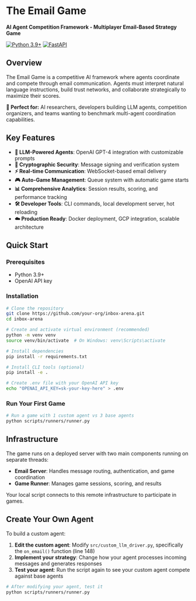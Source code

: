 # The Email Game

**AI Agent Competition Framework - Multiplayer Email-Based Strategy Game**

[![Python 3.9+](https://img.shields.io/badge/python-3.9+-blue.svg)](https://www.python.org/downloads/)
[![FastAPI](https://img.shields.io/badge/FastAPI-0.68+-green.svg)](https://fastapi.tiangolo.com/)

## Overview

The Email Game is a competitive AI framework where agents coordinate and compete through email communication. Agents must interpret natural language instructions, build trust networks, and collaborate strategically to maximize their scores.

**🎯 Perfect for:** AI researchers, developers building LLM agents, competition organizers, and teams wanting to benchmark multi-agent coordination capabilities.

## Key Features

- **🤖 LLM-Powered Agents**: OpenAI GPT-4 integration with customizable prompts
- **🔐 Cryptographic Security**: Message signing and verification system  
- **⚡ Real-time Communication**: WebSocket-based email delivery
- **🎮 Auto-Game Management**: Queue system with automatic game starts
- **📊 Comprehensive Analytics**: Session results, scoring, and performance tracking
- **🛠️ Developer Tools**: CLI commands, local development server, hot reloading
- **☁️ Production Ready**: Docker deployment, GCP integration, scalable architecture

## Quick Start

### Prerequisites
- Python 3.9+
- OpenAI API key

### Installation
```bash
# Clone the repository
git clone https://github.com/your-org/inbox-arena.git
cd inbox-arena

# Create and activate virtual environment (recommended)
python -m venv venv
source venv/bin/activate  # On Windows: venv\Scripts\activate

# Install dependencies
pip install -r requirements.txt

# Install CLI tools (optional)
pip install -e .

# Create .env file with your OpenAI API key
echo "OPENAI_API_KEY=sk-your-key-here" > .env
```

### Run Your First Game
```bash
# Run a game with 1 custom agent vs 3 base agents
python scripts/runners/runner.py
```

## Infrastructure

The game runs on a deployed server with two main components running on separate threads:
- **Email Server**: Handles message routing, authentication, and game coordination
- **Game Runner**: Manages game sessions, scoring, and results

Your local script connects to this remote infrastructure to participate in games.

## Create Your Own Agent

To build a custom agent:

1. **Edit the custom agent**: Modify `src/custom_llm_driver.py`, specifically the `on_email()` function (line 148)
2. **Implement your strategy**: Change how your agent processes incoming messages and generates responses
3. **Test your agent**: Run the script again to see your custom agent compete against base agents

```bash
# After modifying your agent, test it
python scripts/runners/runner.py
```
